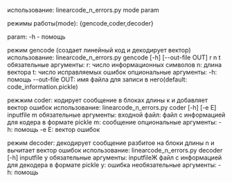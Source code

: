 использование: linearcode_n_errors.py mode param

режимы работы(mode): {gencode,coder,decoder}

param: -h - помощь

режим gencode (создает линейный код и декодирует вектор)
использование: linearcode_n_errors.py gencode [-h] [--out-file OUT] r n t
обязательные аргументы:
r: число информационных символов
n: длина вектора
t: число исправляемых ошибок
опциональные аргументы:
-h: помощь
--out-file OUT: имя файла для записи в него(default:
                      code_information.pickle)

режжим coder: кодирует сообщение в блоках длины к и добавляет вектор ошибок
использование: linearcode_n_errors.py coder [-h] [-e E] inputfile m
обязательные аргументы:
входной файл: файл с информацией для кодера в формате pickle
m: сообщение
опциональные аргументы:
-h: помощь
-e E: вектор ошибок

режим decoder: декодирует сообщение разбитое на блоки длины n и вычитает вектор ошибок
использование: linearcode_n_errors.py decoder [-h] inputfile y
обязательные аргументы:
inputfileЖ файл с информацией для декодера в формате pickle
y: ошибка
необязательные аргументы:
-h: помощь
